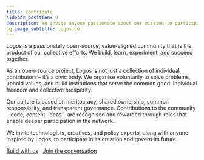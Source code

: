 ```yaml
---
title: Contribute
sidebar_position: 9
description: We invite anyone passionate about our mission to participate in the creation of the Logos Network.
og:image_subtitle: logos.co
---
```


Logos is a passionately open-source, value-aligned community that is the product of our collective efforts. We build, learn, experiment, and succeed together. 

As an open-source project, Logos is not just a collection of individual contributors – it’s a civic body. We organise voluntarily to solve problems, uphold values, and build institutions that serve the common good: individual freedom and collective prosperity. 

Our culture is based on meritocracy, shared ownership, common responsibility, and transparent governance. Contributions to the community – code, content, ideas – are recognised and rewarded through roles that enable deeper participation in the network. 

We invite technologists, creatives, and policy experts, along with anyone inspired by Logos, to participate in its creation and govern its future. 


[Build with us](https://discord.gg/logosnetwork) &nbsp; [Join the conversation](https://forum.logos.co/)